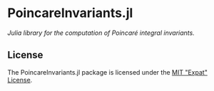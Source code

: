 
# PoincareInvariants.jl

*Julia library for the computation of Poincaré integral invariants.*


## License

The PoincareInvariants.jl package is licensed under the [MIT "Expat" License](LICENSE.md).
